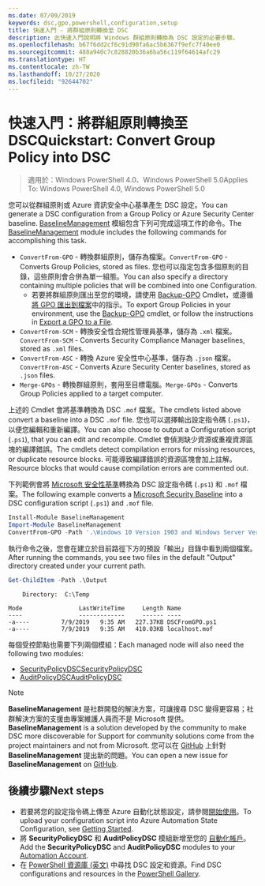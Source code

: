 ```yaml
---
ms.date: 07/09/2019
keywords: dsc,gpo,powershell,configuration,setup
title: 快速入門 - 將群組原則轉換至 DSC
description: 此快速入門說明將 Windows 群組原則轉換為 DSC 設定的必要步驟。
ms.openlocfilehash: b67f6dd2cf6c91d90fa6ac5b6367f9efc7f40ee0
ms.sourcegitcommit: 488a940c7c828820b36a6ba56c119f64614afc29
ms.translationtype: HT
ms.contentlocale: zh-TW
ms.lasthandoff: 10/27/2020
ms.locfileid: "92644702"
---
```

# <a name="quickstart-convert-group-policy-into-dsc"></a><span data-ttu-id="fab30-104">快速入門：將群組原則轉換至 DSC</span><span class="sxs-lookup"><span data-stu-id="fab30-104">Quickstart: Convert Group Policy into DSC</span></span>

> <span data-ttu-id="fab30-105">適用於：Windows PowerShell 4.0、Windows PowerShell 5.0</span><span class="sxs-lookup"><span data-stu-id="fab30-105">Applies To: Windows PowerShell 4.0, Windows PowerShell 5.0</span></span>

<span data-ttu-id="fab30-106">您可以從群組原則或 Azure 資訊安全中心基準產生 DSC 設定。</span><span class="sxs-lookup"><span data-stu-id="fab30-106">You can generate a DSC configuration from a Group Policy or Azure Security Center baseline.</span></span> <span data-ttu-id="fab30-107">[BaselineManagement](https://www.powershellgallery.com/packages/BaselineManagement) 模組包含下列可完成這項工作的命令。</span><span class="sxs-lookup"><span data-stu-id="fab30-107">The [BaselineManagement](https://www.powershellgallery.com/packages/BaselineManagement) module includes the following commands for accomplishing this task.</span></span>

- <span data-ttu-id="fab30-108">`ConvertFrom-GPO` - 轉換群組原則，儲存為檔案。</span><span class="sxs-lookup"><span data-stu-id="fab30-108">`ConvertFrom-GPO` - Converts Group Policies, stored as files.</span></span> <span data-ttu-id="fab30-109">您也可以指定包含多個原則的目錄，這些原則會合併為單一組態。</span><span class="sxs-lookup"><span data-stu-id="fab30-109">You can also specify a directory containing multiple policies that will be combined into one Configuration.</span></span>
  - <span data-ttu-id="fab30-110">若要將群組原則匯出至您的環境，請使用 [Backup-GPO](/powershell/module/grouppolicy/backup-gpo) Cmdlet，或遵循[將 GPO 匯出到檔案](/microsoft-desktop-optimization-pack/agpm/export-a-gpo-to-a-file)中的指示。</span><span class="sxs-lookup"><span data-stu-id="fab30-110">To export Group Policies in your environment, use the [Backup-GPO](/powershell/module/grouppolicy/backup-gpo) cmdlet, or follow the instructions in [Export a GPO to a File](/microsoft-desktop-optimization-pack/agpm/export-a-gpo-to-a-file).</span></span>
- <span data-ttu-id="fab30-111">`ConvertFrom-SCM` - 轉換安全性合規性管理員基準，儲存為 `.xml` 檔案。</span><span class="sxs-lookup"><span data-stu-id="fab30-111">`ConvertFrom-SCM` - Converts Security Compliance Manager baselines, stored as `.xml` files.</span></span>
- <span data-ttu-id="fab30-112">`ConvertFrom-ASC` - 轉換 Azure 安全性中心基準，儲存為 `.json` 檔案。</span><span class="sxs-lookup"><span data-stu-id="fab30-112">`ConvertFrom-ASC` - Converts Azure Security Center baselines, stored as `.json` files.</span></span>
- <span data-ttu-id="fab30-113">`Merge-GPOs` - 轉換群組原則，套用至目標電腦。</span><span class="sxs-lookup"><span data-stu-id="fab30-113">`Merge-GPOs` - Converts Group Policies applied to a target computer.</span></span>

<span data-ttu-id="fab30-114">上述的 Cmdlet 會將基準轉換為 DSC `.mof` 檔案。</span><span class="sxs-lookup"><span data-stu-id="fab30-114">The cmdlets listed above convert a baseline into a DSC `.mof` file.</span></span> <span data-ttu-id="fab30-115">您也可以選擇輸出設定指令碼 (`.ps1`)，以便您編輯和重新編譯。</span><span class="sxs-lookup"><span data-stu-id="fab30-115">You can also choose to output a Configuration script (`.ps1`), that you can edit and recompile.</span></span> <span data-ttu-id="fab30-116">Cmdlet 會偵測缺少資源或重複資源區塊的編譯錯誤。</span><span class="sxs-lookup"><span data-stu-id="fab30-116">The cmdlets detect compilation errors for missing resources, or duplicate resource blocks.</span></span> <span data-ttu-id="fab30-117">可能導致編譯錯誤的資源區塊會加上註解。</span><span class="sxs-lookup"><span data-stu-id="fab30-117">Resource blocks that would cause compilation errors are commented out.</span></span>

<span data-ttu-id="fab30-118">下列範例會將 [Microsoft 安全性基準](https://www.microsoft.com/download/details.aspx?id=55319)轉換為 DSC 設定指令碼 (`.ps1`) 和 `.mof` 檔案。</span><span class="sxs-lookup"><span data-stu-id="fab30-118">The following example converts a [Microsoft Security Baseline](https://www.microsoft.com/download/details.aspx?id=55319) into a DSC configuration script (`.ps1`) and `.mof` file.</span></span>

```powershell
Install-Module BaselineManagement
Import-Module BaselineManagement
ConvertFrom-GPO -Path '.\Windows 10 Version 1903 and Windows Server Version 1903 Security Baseline\GPOs\' -OutputConfigurationScript
```

<span data-ttu-id="fab30-119">執行命令之後，您會在建立於目前路徑下方的預設「輸出」目錄中看到兩個檔案。</span><span class="sxs-lookup"><span data-stu-id="fab30-119">After running the commands, you see two files in the default "Output" directory created under your current path.</span></span>

```powershell
Get-ChildItem -Path .\Output
```

```Output
    Directory:  C:\Temp

Mode                LastWriteTime     Length Name
----                -------------     ------ ----
-a----         7/9/2019   9:35 AM   227.37KB DSCFromGPO.ps1
-a----         7/9/2019   9:35 AM   410.03KB localhost.mof
```

<span data-ttu-id="fab30-120">每個受控節點也需要下列兩個模組：</span><span class="sxs-lookup"><span data-stu-id="fab30-120">Each managed node will also need the following two modules:</span></span>

- [<span data-ttu-id="fab30-121">SecurityPolicyDSC</span><span class="sxs-lookup"><span data-stu-id="fab30-121">SecurityPolicyDSC</span></span>](https://www.powershellgallery.com/packages/SecurityPolicyDsc)
- [<span data-ttu-id="fab30-122">AuditPolicyDSC</span><span class="sxs-lookup"><span data-stu-id="fab30-122">AuditPolicyDSC</span></span>](https://www.powershellgallery.com/packages/AuditPolicyDsc)

> [!NOTE]
> <span data-ttu-id="fab30-123">**BaselineManagement** 是社群開發的解決方案，可讓搜尋 DSC 變得更容易；社群解決方案的支援由專案維護人員而不是 Microsoft 提供。</span><span class="sxs-lookup"><span data-stu-id="fab30-123">**BaselineManagement** is a solution developed by the community to make DSC more discoverable for Support for community solutions come from the project maintainers and not from Microsoft.</span></span> <span data-ttu-id="fab30-124">您可以在 [GitHub](https://github.com/microsoft/BaselineManagement) 上針對 **BaselineManagement** 提出新的問題。</span><span class="sxs-lookup"><span data-stu-id="fab30-124">You can open a new issue for **BaselineManagement** on [GitHub](https://github.com/microsoft/BaselineManagement).</span></span>

## <a name="next-steps"></a><span data-ttu-id="fab30-125">後續步驟</span><span class="sxs-lookup"><span data-stu-id="fab30-125">Next steps</span></span>

- <span data-ttu-id="fab30-126">若要將您的設定指令碼上傳至 Azure 自動化狀態設定，請參閱[開始使用](/azure/automation/automation-dsc-getting-started#importing-a-configuration-into-azure-automation)。</span><span class="sxs-lookup"><span data-stu-id="fab30-126">To upload your configuration script into Azure Automation State Configuration, see [Getting Started](/azure/automation/automation-dsc-getting-started#importing-a-configuration-into-azure-automation).</span></span>
- <span data-ttu-id="fab30-127">將 **SecurityPolicyDSC** 和 **AuditPolicyDSC** 模組新增至您的 [自動化帳戶](/azure/automation/shared-resources/modules)。</span><span class="sxs-lookup"><span data-stu-id="fab30-127">Add the **SecurityPolicyDSC** and **AuditPolicyDSC** modules to your [Automation Account](/azure/automation/shared-resources/modules).</span></span>
- <span data-ttu-id="fab30-128">在 [PowerShell 資源庫 (英文)](https://www.powershellgallery.com/) 中尋找 DSC 設定和資源。</span><span class="sxs-lookup"><span data-stu-id="fab30-128">Find DSC configurations and resources in the [PowerShell Gallery](https://www.powershellgallery.com/).</span></span>
